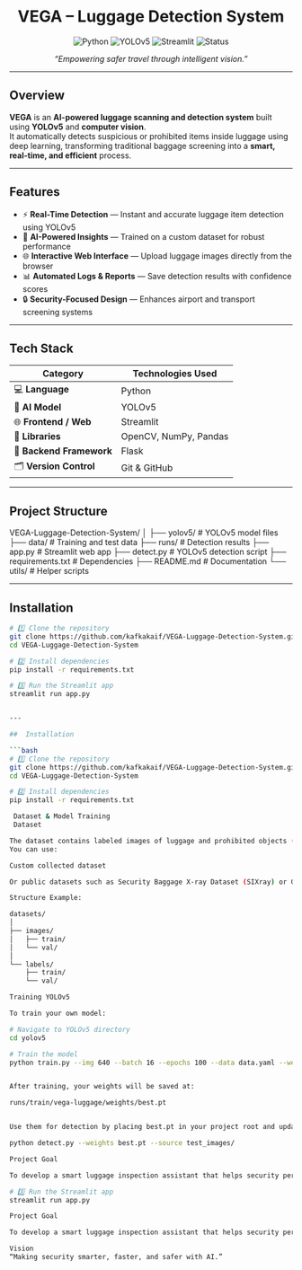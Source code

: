 <h1 align="center"> VEGA – Luggage Detection System</h1>

<p align="center">
  <img src="https://img.shields.io/badge/Python-3.8+-blue?logo=python" alt="Python">
  <img src="https://img.shields.io/badge/Framework-YOLOv5-orange?logo=github" alt="YOLOv5">
  <img src="https://img.shields.io/badge/WebApp-Streamlit-red?logo=streamlit" alt="Streamlit">
  <img src="https://img.shields.io/badge/Status-Active-success?logo=github" alt="Status">
</p>

<p align="center">
  <i>“Empowering safer travel through intelligent vision.”</i>
</p>

---

## Overview

**VEGA** is an **AI-powered luggage scanning and detection system** built using **YOLOv5** and **computer vision**.  
It automatically detects suspicious or prohibited items inside luggage using deep learning, transforming traditional baggage screening into a **smart, real-time, and efficient** process.

---

## Features

- ⚡ **Real-Time Detection** — Instant and accurate luggage item detection using YOLOv5  
- 🧠 **AI-Powered Insights** — Trained on a custom dataset for robust performance  
- 🌐 **Interactive Web Interface** — Upload luggage images directly from the browser  
- 📊 **Automated Logs & Reports** — Save detection results with confidence scores  
- 🔒 **Security-Focused Design** — Enhances airport and transport screening systems  

---

## Tech Stack

| Category | Technologies Used |
|-----------|------------------|
| 💻 **Language** | Python |
| 🧠 **AI Model** | YOLOv5 |
| 🌐 **Frontend / Web** | Streamlit |
| 🧩 **Libraries** | OpenCV, NumPy, Pandas |
| 🧱 **Backend Framework** | Flask |
| 🗂️ **Version Control** | Git & GitHub |

---

## Project Structure

VEGA-Luggage-Detection-System/
│
├── yolov5/ # YOLOv5 model files
├── data/ # Training and test data
├── runs/ # Detection results
├── app.py # Streamlit web app
├── detect.py # YOLOv5 detection script
├── requirements.txt # Dependencies
├── README.md # Documentation
└── utils/ # Helper scripts


---

## Installation

```bash
# 1️⃣ Clone the repository
git clone https://github.com/kafkakaif/VEGA-Luggage-Detection-System.git
cd VEGA-Luggage-Detection-System

# 2️⃣ Install dependencies
pip install -r requirements.txt

# 3️⃣ Run the Streamlit app
streamlit run app.py


---

##  Installation

```bash
# 1️⃣ Clone the repository
git clone https://github.com/kafkakaif/VEGA-Luggage-Detection-System.git
cd VEGA-Luggage-Detection-System

# 2️⃣ Install dependencies
pip install -r requirements.txt

 Dataset & Model Training
 Dataset

The dataset contains labeled images of luggage and prohibited objects (e.g., knives, bottles, tools, electronics, etc.) for model training.
You can use:

Custom collected dataset

Or public datasets such as Security Baggage X-ray Dataset (SIXray) or GDXray

Structure Example:

datasets/
│
├── images/
│   ├── train/
│   └── val/
│
└── labels/
    ├── train/
    └── val/

Training YOLOv5

To train your own model:

# Navigate to YOLOv5 directory
cd yolov5

# Train the model
python train.py --img 640 --batch 16 --epochs 100 --data data.yaml --weights yolov5s.pt --name vega-luggage


After training, your weights will be saved at:

runs/train/vega-luggage/weights/best.pt


Use them for detection by placing best.pt in your project root and updating detect.py:

python detect.py --weights best.pt --source test_images/

Project Goal

To develop a smart luggage inspection assistant that helps security personnel automatically detect prohibited or suspicious items efficiently — reducing human effort and improving screening accuracy.

# 3️⃣ Run the Streamlit app
streamlit run app.py

Project Goal

To develop a smart luggage inspection assistant that helps security personnel automatically detect prohibited or suspicious items efficiently — reducing human effort and improving screening accuracy.

Vision
“Making security smarter, faster, and safer with AI.”
